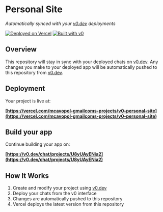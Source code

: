 # Personal Site

*Automatically synced with your [v0.dev](https://v0.dev) deployments*

[![Deployed on Vercel](https://img.shields.io/badge/Deployed%20on-Vercel-black?style=for-the-badge&logo=vercel)](https://vercel.com/mcavopol-gmailcoms-projects/v0-personal-site)
[![Built with v0](https://img.shields.io/badge/Built%20with-v0.dev-black?style=for-the-badge)](https://v0.dev/chat/projects/U8yUAyENia2)

## Overview

This repository will stay in sync with your deployed chats on [v0.dev](https://v0.dev).
Any changes you make to your deployed app will be automatically pushed to this repository from [v0.dev](https://v0.dev).

## Deployment

Your project is live at:

**[https://vercel.com/mcavopol-gmailcoms-projects/v0-personal-site](https://vercel.com/mcavopol-gmailcoms-projects/v0-personal-site)**

## Build your app

Continue building your app on:

**[https://v0.dev/chat/projects/U8yUAyENia2](https://v0.dev/chat/projects/U8yUAyENia2)**

## How It Works

1. Create and modify your project using [v0.dev](https://v0.dev)
2. Deploy your chats from the v0 interface
3. Changes are automatically pushed to this repository
4. Vercel deploys the latest version from this repository